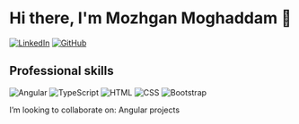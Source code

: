 # Hi there, I'm Mozhgan Moghaddam 👋

[![LinkedIn](https://img.shields.io/badge/-LinkedIn-000?&logo=LinkedIn&logoColor=0077B5&style=flat-square)](www.linkedin.com/in/mozhgan-moqadam)
[![GitHub](https://img.shields.io/badge/-GitHub-000?&logo=GitHub&logoColor=181717&style=flat-square)](https://github.com/mozhgan-moqadam)

## Professional skills

![Angular](https://img.shields.io/badge/-Angular-000?&logo=Angular&logoColor=DD0031)
![TypeScript](https://img.shields.io/badge/-TypeScript-000?&logo=TypeScript&logoColor=007ACC)
![HTML](https://img.shields.io/badge/-HTML-000?&logo=HTML5&logoColor=E34F26)
![CSS](https://img.shields.io/badge/-CSS-000?&logo=CSS3&logoColor=1572B6)
![Bootstrap](https://img.shields.io/badge/-Bootstrap-000?&logo=Bootstrap&logoColor=563D7C)


I’m looking to collaborate on: Angular projects

